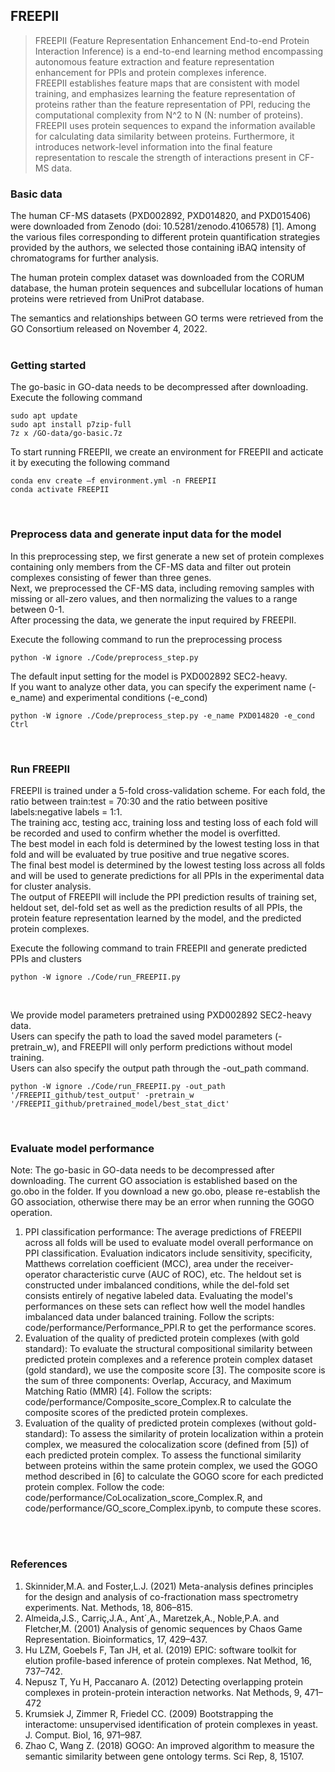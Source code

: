 ## FREEPII <br />
> FREEPII (Feature Representation Enhancement End-to-end Protein Interaction Inference) is a end-to-end learning method encompassing autonomous feature extraction and feature representation enhancement for PPIs and protein complexes inference. <br />
> FREEPII establishes feature maps that are consistent with model training, and emphasizes learning the feature representation of proteins rather than the feature representation of PPI, reducing the computational complexity from N^2 to N (N: number of proteins). <br />
> FREEPII uses protein sequences to expand the information available for calculating data similarity between proteins. Furthermore, it introduces network-level information into the final feature representation to rescale the strength of interactions present in CF-MS data.

### Basic data
The human CF-MS datasets (PXD002892, PXD014820, and PXD015406) were downloaded from Zenodo (doi: 10.5281/zenodo.4106578) [1]. Among the various files corresponding to different protein quantification strategies provided by the authors, we selected those containing iBAQ intensity of chromatograms for further analysis. <br /> 

The human protein complex dataset was downloaded from the CORUM database, the human protein sequences and subcellular locations of human proteins were retrieved from UniProt database. <br />

The semantics and relationships between GO terms were retrieved from the GO Consortium released on November 4, 2022. <br /><br />

### Getting started
The go-basic in GO-data needs to be decompressed after downloading. Execute the following command
```
sudo apt update
sudo apt install p7zip-full
7z x /GO-data/go-basic.7z
```

To start running FREEPII, we create an environment for FREEPII and acticate it by executing the following command
```
conda env create –f environment.yml -n FREEPII
conda activate FREEPII
```
<br />

### Preprocess data and generate input data for the model
In this preprocessing step, we first generate a new set of protein complexes containing only members from the CF-MS data and filter out protein complexes consisting of fewer than three genes.
<br />
Next, we preprocessed the CF-MS data, including removing samples with missing or all-zero values, and then normalizing the values ​​to a range between 0-1.<br />
After processing the data, we generate the input required by FREEPII.

Execute the following command to run the preprocessing process
```
python -W ignore ./Code/preprocess_step.py
```


The default input setting for the model is PXD002892 SEC2-heavy. <br />
If you want to analyze other data, you can specify the experiment name (-e_name) and experimental conditions (-e_cond)
```
python -W ignore ./Code/preprocess_step.py -e_name PXD014820 -e_cond Ctrl
```
<br />

### Run FREEPII
FREEPII is trained under a 5-fold cross-validation scheme. For each fold, the ratio between train:test = 70:30 and the ratio between positive labels:negative labels = 1:1. <br />
The training acc, testing acc, training loss and testing loss of each fold will be recorded and used to confirm whether the model is overfitted. <br />
The best model in each fold is determined by the lowest testing loss in that fold and will be evaluated by true positive and true negative scores. <br />
The final best model is determined by the lowest testing loss across all folds and will be used to generate predictions for all PPIs in the experimental data for cluster analysis. <br />
The output of FREEPII will include the PPI prediction results of training set, heldout set, del-fold set as well as the prediction results of all PPIs, the protein feature representation learned by the model, and the predicted protein complexes.
<br />

Execute the following command to train FREEPII and generate predicted PPIs and clusters
```
python -W ignore ./Code/run_FREEPII.py
```
<br />

We provide model parameters pretrained using PXD002892 SEC2-heavy data. <br />
Users can specify the path to load the saved model parameters (-pretrain_w), and FREEPII will only perform predictions without model training.  <br />
Users can also specify the output path through the -out_path command.

```
python -W ignore ./Code/run_FREEPII.py -out_path '/FREEPII_github/test_output' -pretrain_w '/FREEPII_github/pretrained_model/best_stat_dict'

```

<br />

### Evaluate model performance
Note: The go-basic in GO-data needs to be decompressed after downloading. The current GO association is established based on the go.obo in the folder. If you download a new go.obo, please re-establish the GO association, otherwise there may be an error when running the GOGO operation. <br />
1. PPI classification performance: The average predictions of FREEPII across all folds will be used to evaluate model overall performance on PPI classification. Evaluation indicators include sensitivity, specificity, Matthews correlation coefficient (MCC), area under the receiver-operator characteristic curve (AUC of ROC), etc. The heldout set is constructed under imbalanced conditions, while the del-fold set consists entirely of negative labeled data. Evaluating the model's performances on these sets can reflect how well the model handles imbalanced data under balanced training. Follow the scripts: code/performance/Performance_PPI.R to get the performance scores. 
2. Evaluation of the quality of predicted protein complexes (with gold standard): To evaluate the structural compositional similarity between predicted protein complexes and a reference protein complex dataset (gold standard), we use the composite score [3]. The composite score is the sum of three components: Overlap, Accuracy, and Maximum Matching Ratio (MMR) [4]. Follow the scripts: code/performance/Composite_score_Complex.R to calculate the composite scores of the predicted protein complexes.
4. Evaluation of the quality of predicted protein complexes (without gold-standard): To assess the similarity of protein localization within a protein complex, we measured the colocalization score (defined from [5]) of each predicted protein complex. To assess the functional similarity between proteins within the same protein complex, we used the GOGO method described in [6] to calculate the GOGO score for each predicted protein complex. Follow the code: code/performance/CoLocalization_score_Complex.R, and code/performance/GO_score_Complex.ipynb, to compute these scores.
<br />
<br />

### References
1. Skinnider,M.A. and Foster,L.J. (2021) Meta-analysis defines principles for the design and analysis of co-fractionation mass spectrometry experiments. Nat. Methods, 18, 806–815.
2. Almeida,J.S., Carriç,J.A., Ant´,A., Maretzek,A., Noble,P.A. and Fletcher,M. (2001) Analysis of genomic sequences by Chaos Game Representation. Bioinformatics, 17, 429–437.
3. Hu LZM, Goebels F, Tan JH, et al. (2019) EPIC: software toolkit for elution profile-based inference of protein complexes. Nat Method, 16, 737–742.
4. Nepusz T, Yu H, Paccanaro A. (2012) Detecting overlapping protein complexes in protein-protein interaction networks. Nat Methods, 9, 471–472
5. Krumsiek J, Zimmer R, Friedel CC. (2009) Bootstrapping the interactome: unsupervised identification of protein complexes in yeast. J. Comput. Biol, 16, 971–987.
6. Zhao C, Wang Z. (2018) GOGO: An improved algorithm to measure the semantic similarity between gene ontology terms. Sci Rep, 8, 15107.
<br />
